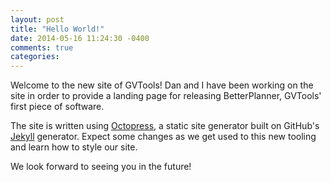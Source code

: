 ```yaml
---
layout: post
title: "Hello World!"
date: 2014-05-16 11:24:30 -0400
comments: true
categories:
---
```


Welcome to the new site of GVTools! Dan and I have been working on the site in order to provide a landing page for releasing BetterPlanner, GVTools' first piece of software.

The site is written using [Octopress][octo], a static site generator built on GitHub's [Jekyll][jekyll] generator. Expect some changes as we get used to this new tooling and learn how to style our site.

We look forward to seeing you in the future!

[octo]: http://octopress.org/
[jekyll]: http://jekyllrb.com/
